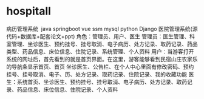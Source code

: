 # hospitall
病历管理系统  java springboot vue ssm mysql python Django 医院管理系统(源代码+数据库+配套论文+ppt) 角色：管理员、用户、医生  管理员：医生管理、科室管理、坐诊医生、预约挂号、挂号取消、电子病历、处方记录、取药记录、药品类型、药品信息、床位信息、住院记录、系统管理、个人资料  用户：当游客打开系统的网址后，首先看到的就是首页界面。在这里，游客能够看到民宿山庄农家乐的导航条显示首页、首页 坐诊医生、公告栏、在个人中心里面有修改密码、预约挂号、挂号取消、电子、历、处方记录、取药记录、住院记录、我的收藏功能  医生：系统首页、坐诊医生、预约挂号、挂号取消、电子病历、处方记录、取药记录、药品信息、床位信息、住院记录、个人资料

